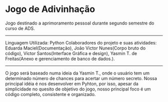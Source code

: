 # Jogo de Adivinhação

Jogo destinado a aprimoramento pessoal durante segundo semestre do curso de ADS.
____________________________________________
Linguagem Utilizada: Python
Colaboradores do projeto e suas atividades: 
Eduarda Maciel(Documentação), João Victor Nunes(Corpo bruto do código), Victor Santos(Interface Gráfica e design), Yasmin T. de Freitas(Anexo e gerenciamento de banco de dados.).
____________________________________________

O jogo será baseado numa ideia da Yasmin T., onde o usuário tem um determinado número de chances para acertar um número secreto. Nossa principal idéia é nos desenvolver em Pyhton, por isso, apesar da simplicidade no quesito de objetivo do jogo, nosso principal foco é um código completo, consistente e organizado.

